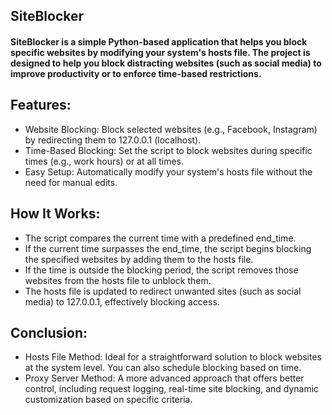 ## SiteBlocker

#### SiteBlocker is a simple Python-based application that helps you block specific websites by modifying your system's hosts file. The project is designed to help you block distracting websites (such as social media) to improve productivity or to enforce time-based restrictions.

## Features:
- Website Blocking: Block selected websites (e.g., Facebook, Instagram) by redirecting them to 127.0.0.1 (localhost).
- Time-Based Blocking: Set the script to block websites during specific times (e.g., work hours) or at all times.
- Easy Setup: Automatically modify your system's hosts file without the need for manual edits.

## How It Works:
- The script compares the current time with a predefined end_time.
- If the current time surpasses the end_time, the script begins blocking the specified websites by adding them to the hosts file.
- If the time is outside the blocking period, the script removes those websites from the hosts file to unblock them.
- The hosts file is updated to redirect unwanted sites (such as social media) to 127.0.0.1, effectively blocking access.

## Conclusion:
- Hosts File Method: Ideal for a straightforward solution to block websites at the system level. You can also schedule blocking based on time.
- Proxy Server Method: A more advanced approach that offers better control, including request logging, real-time site blocking, and dynamic customization based on specific criteria.
